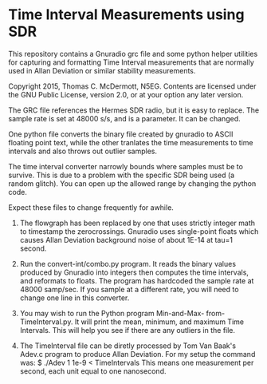 Time Interval Measurements using SDR
====================================

This repository contains a Gnuradio grc file
and some python helper utilities for capturing
and formatting Time Interval measurements that
are normally used in Allan Deviation or similar
stability measurements.


Copyright 2015, Thomas C. McDermott, N5EG.
Contents are licensed under the GNU Public License,
version 2.0, or at your option any later version.


The GRC file references the Hermes SDR radio,
but it is easy to replace. The sample rate is set
at 48000 s/s, and is a parameter. It can be changed.

One python file converts the binary file created
by gnuradio to ASCII floating point text, while the
other tranlates the time measurements to time
intervals and also throws out outlier samples.

The time interval converter narrowly bounds where
samples must be to survive. This is due to a problem
with the specific SDR being used (a random glitch).
You can open up the allowed range by changing the
python code.

Expect these files to change frequently for awhile.

1. The flowgraph has been replaced by one that uses
strictly integer math to timestamp the zerocrossings.
Gnuradio uses single-point floats which causes Allan
Deviation background noise of about 1E-14 at tau=1
second.

2. Run the convert-int/combo.py program. It reads the
binary values produced by Gnuradio into integers then
computes the time intervals, and reformats to floats.
The program has hardcoded the sample rate at 48000 samp/sec.
If you sample at a different rate, you will need to change
one line in this converter.

3. You may wish to run the Python program Min-and-Max-
from-TimeInterval.py.  It will print the mean, minimum,
and maximum Time Intervals. This will help you see
if there are any outliers in the file.

4. The TimeInterval file can be diretly processed
by Tom Van Baak's Adev.c program to produce Allan Deviation.
For my setup the command was:
$ ./Adev 1 1e-9 < TimeIntervals
This means one measurement per second, each unit equal to one
nanosecond.

